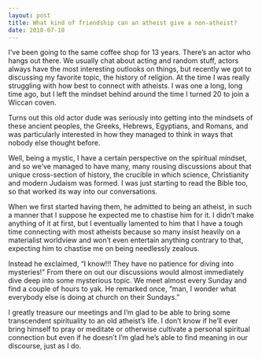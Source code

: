 ```yaml
---
layout: post
title: What kind of friendship can an atheist give a non-atheist?
date: 2018-07-10
---
```


<p>I’ve been going to the same coffee shop for 13 years. There’s an actor who hangs out there. We usually chat about acting and random stuff, actors always have the most interesting outlooks on things, but recently we got to discussing my favorite topic, the history of religion. At the time I was really struggling with how best to connect with atheists. I was one a long, long time ago, but I left the mindset behind around the time I turned 20 to join a Wiccan coven.</p><p>Turns out this old actor dude was seriously into getting into the mindsets of these ancient peoples, the Greeks, Hebrews, Egyptians, and Romans, and was particularly interested in how they managed to think in ways that nobody else thought before.</p><p>Well, being a mystic, I have a certain perspective on the spiritual mindset, and so we’ve managed to have many, many rousing discussions about that unique cross-section of history, the crucible in which science, Christianity and modern Judaism was formed. I was just starting to read the Bible too, so that worked its way into our conversations.</p><p>When we first started having them, he admitted to being an atheist, in such a manner that I suppose he expected me to chastise him for it. I didn’t make anything of it at first, but I eventually lamented to him that I have a tough time connecting with most atheists because so many insist heavily on a materialist worldview and won’t even entertain anything contrary to that, expecting him to chastise me on being needlessly zealous.</p><p>Instead he exclaimed, “I know!!! They have no patience for diving into mysteries!” From there on out our discussions would almost immediately dive deep into some mysterious topic. We meet almost every Sunday and find a couple of hours to yak. He remarked once, “man, I wonder what everybody else is doing at church on their Sundays.”</p><p>I greatly treasure our meetings and I’m glad to be able to bring some transcendent spirituality to an old atheist’s life. I don’t know if he’ll ever bring himself to pray or meditate or otherwise cultivate a personal spiritual connection but even if he doesn’t I’m glad he’s able to find meaning in our discourse, just as I do.</p>
